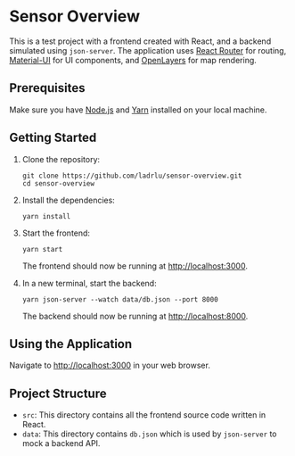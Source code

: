 # Sensor Overview

This is a test project with a frontend created with React, and a backend simulated using `json-server`. The application uses [React Router](https://reactrouter.com/) for routing, [Material-UI](https://mui.com/) for UI components, and [OpenLayers](https://openlayers.org/) for map rendering.

## Prerequisites

Make sure you have [Node.js](https://nodejs.org/) and [Yarn](https://yarnpkg.com/) installed on your local machine.

## Getting Started

1. Clone the repository:

   ```
   git clone https://github.com/ladrlu/sensor-overview.git
   cd sensor-overview
   ```

2. Install the dependencies:

   ```
   yarn install
   ```

3. Start the frontend:

   ```
   yarn start
   ```

   The frontend should now be running at [http://localhost:3000](http://localhost:3000).

4. In a new terminal, start the backend:

   ```
   yarn json-server --watch data/db.json --port 8000
   ```

   The backend should now be running at [http://localhost:8000](http://localhost:8000).

## Using the Application

Navigate to [http://localhost:3000](http://localhost:3000) in your web browser.

## Project Structure

- `src`: This directory contains all the frontend source code written in React.
- `data`: This directory contains `db.json` which is used by `json-server` to mock a backend API.
